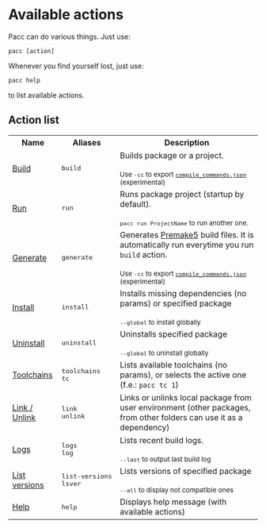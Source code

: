 # Available actions

Pacc can do various things. Just use:

```
pacc [action]
```

Whenever you find yourself lost, just use:

```
pacc help
```

to list available actions.

## Action list

<table>
	<tr>
		<th>Name</th>
		<th>Aliases</th>
		<th>Description</th>
	</tr>
	<tr>
		<td><a href="Actions/Build.md">Build</a></td>
		<td><pre>build</pre></td>
		<td>Builds package or a project.
			<br/><br/><small>Use <code>-cc</code> to export <a href="https://clang.llvm.org/docs/JSONCompilationDatabase.html"><code>compile_commands.json</code></a> (experimental)</small>
		</td>
	</tr>
	<tr>
		<td><a href="Actions/Run.md">Run</a></td>
		<td><pre>run</pre></td>
		<td>Runs package project (startup by default).
			<br/><br/><small><code>pacc run ProjectName</code> to run another one.</small>
		</td>
	</tr>
	<tr>
		<td><a href="Actions/Generate.md">Generate</a></td>
		<td><pre>generate</pre></td>
		<td>Generates <a href="https://premake.github.io">Premake5</a> build files. It is automatically run everytime you run <code>build</code> action.<br/><br/><small>Use <code>-cc</code> to export <a href="https://clang.llvm.org/docs/JSONCompilationDatabase.html"><code>compile_commands.json</code></a> (experimental)</small>
		</td>
	</tr>
	<tr>
		<td><a href="Actions/Install.md">Install</a></td>
		<td><pre>install</pre></td>
		<td>Installs missing dependencies (no params) or specified package <br/><br/><small><code>--global</code> to install globally</small>
		</td>
	</tr>
	<tr>
		<td><a href="Actions/Install.md">Uninstall</a></td>
		<td><pre>uninstall</pre></td>
		<td>Uninstalls specified package <br/><br/><small><code>--global</code> to uninstall globally</small>
		</td>
	</tr>
	<tr>
		<td><a href="Actions/Toolchains.md">Toolchains</a></td>
		<td><pre>toolchains<br/>tc</pre></td>
		<td>Lists available toolchains (no params), or selects the active one (f.e.: <code>pacc tc 1</code>)</td>
	</tr>
	<tr>
		<td><a href="Actions/Link.md">Link / Unlink</a></td>
		<td><pre>link<br/>unlink</pre></td>
		<td>Links or unlinks local package from user environment (other packages, from other folders can use it as a dependency)</td>
	</tr>
	<tr>
		<td><a href="Actions/Logs.md">Logs</a></td>
		<td><pre>logs<br/>log</pre></td>
		<td>Lists recent build logs.<br/><br/><small><code>--last</code> to output last build log</td>
	</tr>
	<tr>
		<td><a href="Actions/ListVersions.md">List versions</a></td>
		<td><pre>list-versions<br/>lsver</pre></td>
		<td>Lists versions of specified package<br/><br/><small><code>--all</code> to display not compatible ones</td>
	</tr>
	<tr>
		<td><a href="Actions/Help.md">Help</a></td>
		<td><pre>help</pre></td>
		<td>Displays help message (with available actions)</td>
	</tr>
</table>
